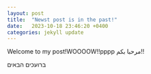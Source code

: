 ```yaml
---
layout: post
title:  "Newst post is in the past!"
date:   2023-10-18 23:46:20 +0400
categories: jekyll update
---
```

Welcome to my post!WOOOOW!!pppp
مرحبا بكم!!

ברועכים הבאים